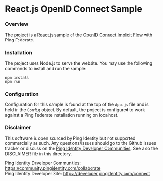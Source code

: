 # React.js OpenID Connect Sample

### Overview

The project is a [React.js](https://reactjs.org/) sample of the [OpenID Connect Implicit Flow](http://openid.net/specs/openid-connect-core-1_0.html#ImplicitFlowAuth) with Ping Federate.

### Installation

The project uses Node.js to serve the website. You may use the following commands to install and run the sample:

```shell
npm install
npm run
```

### Configuration

Configuration for this sample is found at the top of the `App.js` file and is held in the `Config` object. By default, the project is configured to work against a Ping Federate installation running on localhost.

### Disclaimer

This software is open sourced by Ping Identity but not supported commercially as such. Any questions/issues should go to the Github issues tracker or discuss on the [Ping Identity Developer Communities](https://community.pingidentity.com/collaborate). See also the DISCLAIMER file in this directory.

Ping Identity Developer Communities: https://community.pingidentity.com/collaborate
<br/>
Ping Identity Developer Site: https://developer.pingidentity.com/connect
